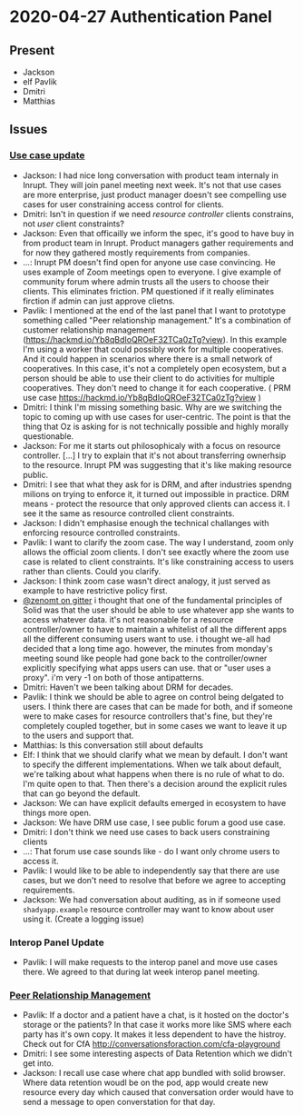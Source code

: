 # 2020-04-27 Authentication Panel

## Present

* Jackson
* elf Pavlik
* Dmitri
* Matthias

## Issues

### [Use case update](https://github.com/solid/authorization-and-access-control-panel/issues/67)
 - Jackson: I had nice long conversation with product team internaly in Inrupt. They will join panel meeting next week. It's not that use cases are more enterprise, just product manager doesn't see compelling use cases for user constraining access control for clients.
 - Dmitri: Isn't in question if we need *resource controller* clients constrains, not *user* client constraints?
 - Jackson: Even that officailly we inform the spec, it's good to have buy in from product team in Inrupt. Product managers gather requirements and for now they gathered mostly requirements from companies.
 - ...: Inrupt PM doesn't find open for anyone use case convincing. He uses example of Zoom meetings open to everyone. I give example of community forum where admin trusts all the users to choose their clients. This eliminates friction. PM questioned if it really eliminates firction if admin can just approve clietns.
 - Pavlik: I mentioned at the end of the last panel that I want to prototype something called "Peer relationship management." It's a combination of customer relationship management (https://hackmd.io/Yb8qBdIoQROeF32TCa0zTg?view). In this example I'm using a worker that could possibly work for multiple cooperatives. And it could happen in scenarios where there is a small network of cooperatives. In this case, it's not a completely open ecosystem, but a person should be able to use their client to do activities for multiple cooperatives. They don't need to change it for each cooperative. ( PRM use case https://hackmd.io/Yb8qBdIoQROeF32TCa0zTg?view )
 - Dmitri: I think I'm missing something basic. Why are we switching the topic to coming up with use cases for user-centric. The point is that the thing that Oz is asking for is not technically possible and highly morally questionable.
 - Jackson: For me it starts out philosophicaly with a focus on resource controller. [...] I try to explain that it's not about transferring ownerhsip to the resource. Inrupt PM was suggesting that it's like making resource public.
 - Dmitri: I see that what they ask for is DRM, and after industries spendng milions on trying to enforce it, it turned out impossible in practice. DRM means - protect the resource that only approved clients can access it. I see it the same as resource controlled client constraints.
 - Jackson: I didn't emphasise enough the technical challanges with enforcing resource controlled constraints.
 - Pavlik: I want to clarify the zoom case. The way I understand, zoom only allows the official zoom clients. I don't see exactly where the zoom use case is related to client constraints. It's like constraining access to users rather than clients. Could you clarify.
 - Jackson: I think zoom case wasn't direct analogy, it just served as example to have restrictive policy first.
 - [@zenomt on gitter](https://gitter.im/solid/app-authorization-panel?at=5ea0f59a1eb8bd3978ebf172) i thought that one of the fundamental principles of Solid was that the user should be able to use whatever app she wants to access whatever data. it's not reasonable for a resource controller/owner to have to maintain a whitelist of all the different apps all the different consuming users want to use. i thought we-all had decided that a long time ago. however, the minutes from monday's meeting sound like people had gone back to the controller/owner explicitly specifying what apps users can use. that or "user uses a proxy". i'm very -1 on both of those antipatterns.
 - Dmitri: Haven't we been talking about DRM for decades.
 - Pavlik: I think we should be able to agree on control being delgated to users. I think there are cases that can be made for both, and if someone were to make cases for resource controllers that's fine, but they're completely coupled together, but in some cases we want to leave it up to the users and support that.
 - Matthias: Is this conversation still about defaults
 - Elf: I think that we should clarify what we mean by default. I don't want to specify the different implementations. When we talk about default, we're talking about what happens when there is no rule of what to do. I'm quite open to that. Then there's a decision around the explicit rules that can go beyond the default.
 - Jackson: We can have explicit defaults emerged in ecosystem to have things more open.
 - Jackson: We have DRM use case, I see public forum a good use case.
 - Dmitri: I don't think we need use cases to back users constraining clients
 - ...: That forum use case sounds like - do I want only chrome users to access it.
 - Pavlik: I would like to be able to independently say that there are use cases, but we don't need to resolve that before we agree to accepting requirements.
 - Jackson: We had conversation about auditing, as in if someone used `shadyapp.example` resource controller may want to know about user using it. (Create a logging issue)

### Interop Panel Update

 - Pavlik: I will make requests to the interop panel and move use cases there. We agreed to that during lat week interop panel meeting.


### [Peer Relationship Management](https://hackmd.io/Yb8qBdIoQROeF32TCa0zTg?view)
 - Pavlik: If a doctor and a patient have a chat, is it hosted on the doctor's storage or the patients? In that case it works more like SMS where each party has it's own copy. It makes it less dependent to have the histroy. Check out for CfA http://conversationsforaction.com/cfa-playground
- Dmitri: I see some interesting aspects of Data Retention which we didn't get into.
- Jackson: I recall use case where chat app bundled with solid browser. Where data retention woudl be on the pod, app would create new resource every day which caused that conversation order would have to send a message to open converstation for that day.
